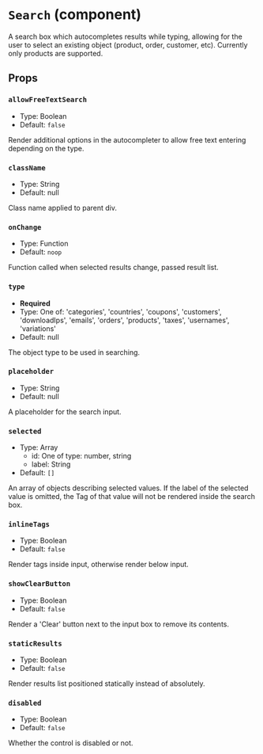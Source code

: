 `Search` (component)
====================

A search box which autocompletes results while typing, allowing for the user to select an existing object
(product, order, customer, etc). Currently only products are supported.

Props
-----

### `allowFreeTextSearch`

- Type: Boolean
- Default: `false`

Render additional options in the autocompleter to allow free text entering depending on the type.

### `className`

- Type: String
- Default: null

Class name applied to parent div.

### `onChange`

- Type: Function
- Default: `noop`

Function called when selected results change, passed result list.

### `type`

- **Required**
- Type: One of: 'categories', 'countries', 'coupons', 'customers', 'downloadIps', 'emails', 'orders', 'products', 'taxes', 'usernames', 'variations'
- Default: null

The object type to be used in searching.

### `placeholder`

- Type: String
- Default: null

A placeholder for the search input.

### `selected`

- Type: Array
  - id: One of type: number, string
  - label: String
- Default: `[]`

An array of objects describing selected values. If the label of the selected
value is omitted, the Tag of that value will not be rendered inside the
search box.

### `inlineTags`

- Type: Boolean
- Default: `false`

Render tags inside input, otherwise render below input.

### `showClearButton`

- Type: Boolean
- Default: `false`

Render a 'Clear' button next to the input box to remove its contents.

### `staticResults`

- Type: Boolean
- Default: `false`

Render results list positioned statically instead of absolutely.

### `disabled`

- Type: Boolean
- Default: `false`

Whether the control is disabled or not.

